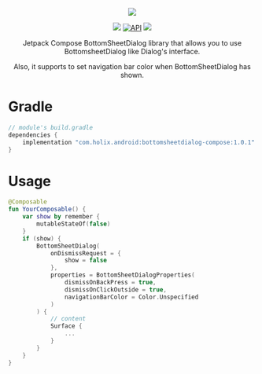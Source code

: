<p align="center">
  <img src="https://user-images.githubusercontent.com/7759511/176542504-8267c132-75b8-433f-b0bd-850fa8242377.png">
</p>

<p align="center">
  <a href="https://github.com/holixfactory/bottomsheetdialog-compose/actions"><img src="https://github.com/holixfactory/bottomsheetdialog-compose/workflows/Publish/badge.svg" /></a>
  <a href="https://android-arsenal.com/api?level=21"><img alt="API" src="https://img.shields.io/badge/API-21%2B-brightgreen.svg?style=flat"/></a>
  <a href="https://github.com/holixfactory/bottomsheetdialog-compose/releases"><img src="https://img.shields.io/github/v/release/holixfactory/bottomsheetdialog-compose" /></a>
</p>
<p align="center">Jetpack Compose BottomSheetDialog library that allows you to use BottomsheetDialog like Dialog's interface.</p>
<p align="center"> Also, it supports to set navigation bar color when BottomSheetDialog has shown.</p>

# Gradle
```groovy
// module's build.gradle
dependencies {
    implementation "com.holix.android:bottomsheetdialog-compose:1.0.1"
}
```
# Usage
```kotlin
@Composable
fun YourComposable() {
    var show by remember {
        mutableStateOf(false)
    }
    if (show) {
        BottomSheetDialog(
            onDismissRequest = {
                show = false
            },
            properties = BottomSheetDialogProperties(
                dismissOnBackPress = true,
                dismissOnClickOutside = true,
                navigationBarColor = Color.Unspecified
            )
        ) {
            // content
            Surface {
                ...
            }
        }
    }
}

```
